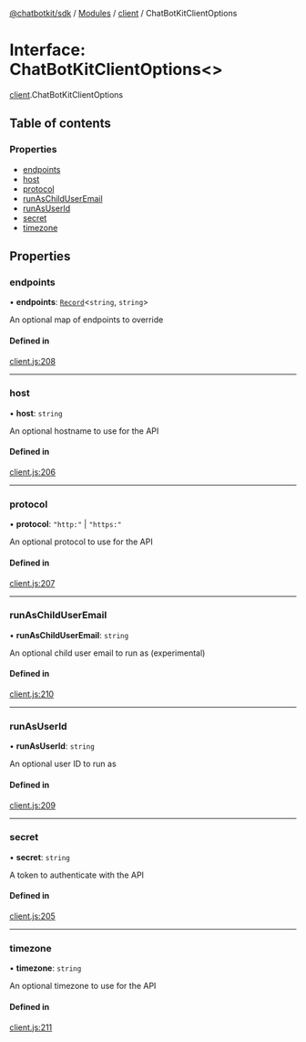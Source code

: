 [@chatbotkit/sdk](../README.md) / [Modules](../modules.md) / [client](../modules/client.md) / ChatBotKitClientOptions

# Interface: ChatBotKitClientOptions\<\>

[client](../modules/client.md).ChatBotKitClientOptions

## Table of contents

### Properties

- [endpoints](client.ChatBotKitClientOptions.md#endpoints)
- [host](client.ChatBotKitClientOptions.md#host)
- [protocol](client.ChatBotKitClientOptions.md#protocol)
- [runAsChildUserEmail](client.ChatBotKitClientOptions.md#runaschilduseremail)
- [runAsUserId](client.ChatBotKitClientOptions.md#runasuserid)
- [secret](client.ChatBotKitClientOptions.md#secret)
- [timezone](client.ChatBotKitClientOptions.md#timezone)

## Properties

### endpoints

• **endpoints**: [`Record`]( https://www.typescriptlang.org/docs/handbook/utility-types.html#recordkeys-type )\<`string`, `string`\>

An optional map of endpoints to override

#### Defined in

[client.js:208](https://github.com/chatbotkit/node-sdk/blob/main/packages/sdk/src/client.js#L208)

___

### host

• **host**: `string`

An optional hostname to use for the API

#### Defined in

[client.js:206](https://github.com/chatbotkit/node-sdk/blob/main/packages/sdk/src/client.js#L206)

___

### protocol

• **protocol**: ``"http:"`` \| ``"https:"``

An optional protocol to use for the API

#### Defined in

[client.js:207](https://github.com/chatbotkit/node-sdk/blob/main/packages/sdk/src/client.js#L207)

___

### runAsChildUserEmail

• **runAsChildUserEmail**: `string`

An optional child user email to run as (experimental)

#### Defined in

[client.js:210](https://github.com/chatbotkit/node-sdk/blob/main/packages/sdk/src/client.js#L210)

___

### runAsUserId

• **runAsUserId**: `string`

An optional user ID to run as

#### Defined in

[client.js:209](https://github.com/chatbotkit/node-sdk/blob/main/packages/sdk/src/client.js#L209)

___

### secret

• **secret**: `string`

A token to authenticate with the API

#### Defined in

[client.js:205](https://github.com/chatbotkit/node-sdk/blob/main/packages/sdk/src/client.js#L205)

___

### timezone

• **timezone**: `string`

An optional timezone to use for the API

#### Defined in

[client.js:211](https://github.com/chatbotkit/node-sdk/blob/main/packages/sdk/src/client.js#L211)
